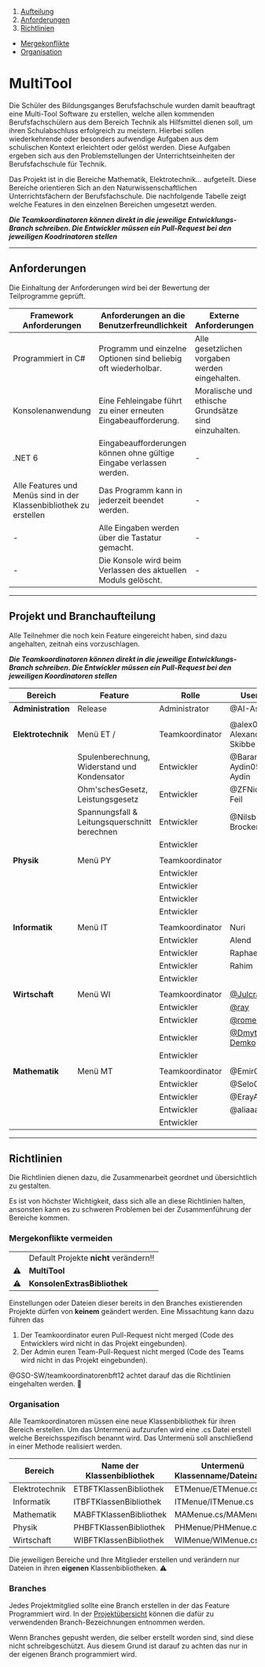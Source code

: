 1. [Aufteilung](#projekt-und-branchaufteilung)
2. [Anforderungen](#anforderungen)
3. [Richtlinien](#richtlinien)  
- [Mergekonflikte](#mergekonflikte-vermeiden)  
- [Organisation](#organisation)  


# MultiTool
Die Schüler des Bildungsganges Berufsfachschule wurden damit beauftragt eine Multi-Tool Software zu erstellen, welche allen kommenden Berufsfachschülern aus dem Bereich Technik als Hilfsmittel dienen soll, um ihren Schulabschluss erfolgreich zu meistern. Hierbei sollen wiederkehrende oder besonders aufwendige Aufgaben aus dem schulischen Kontext erleichtert oder gelöst werden. Diese Aufgaben ergeben sich aus den Problemstellungen der Unterrichtseinheiten der Berufsfachschule für Technik. 

Das Projekt ist in die Bereiche Mathematik, Elektrotechnik… aufgeteilt. Diese Bereiche orientieren Sich an den Naturwissenschaftlichen Unterrichtsfächern der Berufsfachschule. Die nachfolgende Tabelle zeigt welche Features in den einzelnen Bereichen umgesetzt werden.


***Die Teamkoordinatoren können direkt in die jeweilige Entwicklungs-Branch schreiben. Die Entwickler müssen ein Pull-Request bei den jeweiligen Koodrinatoren stellen*** 

---

## Anforderungen

Die Einhaltung der Anforderungen wird bei der Bewertung der Teilprogramme geprüft.

|Framework Anforderungen | Anforderungen an die Benutzerfreundlichkeit| Externe Anforderungen|
|----------|----------|----------|
|Programmiert in C#|Programm und einzelne Optionen sind beliebig oft wiederholbar.|Alle gesetzlichen vorgaben werden eingehalten.|
|Konsolenanwendung|Eine Fehleingabe führt zu einer erneuten Eingabeaufforderung.|Moralische und ethische Grundsätze sind einzuhalten.|
|.NET 6 |Eingabeaufforderungen können ohne gültige Eingabe verlassen werden. |-|
|Alle Features und Menüs sind in der Klassenbibliothek zu erstellen|Das Programm kann in jederzeit beendet werden.|-|
|-|Alle Eingaben werden über die Tastatur gemacht.|-|
|-|Die Konsole wird beim Verlassen des aktuellen Moduls gelöscht.|-|

---

## Projekt und Branchaufteilung

Alle Teilnehmer die noch kein Feature eingereicht haben, sind dazu angehalten, zeitnah eins vorzuschlagen. 

***Die Teamkoordinatoren können direkt in die jeweilige Entwicklungs-Branch schreiben. Die Entwickler müssen ein Pull-Request bei den jeweiligen Koordinatoren stellen*** 

| Bereich     	    | Feature 	|Rolle		        |Username	|Branch		             |
| --------------- 	| -------- 	|------		        |--------	|-----------	         |
|**Administration**	|Release    |Administrator		|@AI-Assistant|Release, main         |
|		                |	          |		              |      		|		                   |		
|**Elektrotechnik**	|Menü ET /    |Teamkoordinator  |@alex030406 Alexander Skibbe         |ETEntwicklung,Feature1|
|                   |Spulenberechnung, Widerstand und Kondensator           |Entwickler       |@Baran-Aydin05 Baran Aydin         |Feature2              |
|                   |Ohm'schesGesetz, Leistungsgesetz          |Entwickler       |@ZFNico Nico Feil         |Feature3              |
|                   |Spannungsfall & Leitungsquerschnitt berechnen |Entwickler       |@Nilsbrocki Nils Brockert        |Feature4              |
|                   |           |Entwickler       |         |Feature5              |
|		                |	          |              		|		      |		                   |		
|**Physik**	        |Menü PY 	  |Teamkoordinator  |         |PHEntwicklung	,Feature6|
|		                |           |Entwickler	      |         |Feature7              |		
|		                |	          |Entwickler	      |         |Feature8              |
|		                |           |Entwickler	      |         |Feature9              |
|		                |           |Entwickler       |         |Feature10             |		
|		                |	          |                 |         |                      |				
|**Informatik**	    |Menü IT    |Teamkoordinator  | Nuri    |ITEntwicklung,Feature11|				
|		                |	          |Entwickler       |	Alend	  |Feature12             |		
|		                |	          |Entwickler       | Raphael |Feature13             |	
|		                |	          |Entwickler       | Rahim   |Feature14             |			
|		                |	          |Entwickler       |         |Feature15             |			
|		                |	          |	                |		      |		                   |
|**Wirtschaft**	    |Menü WI    |Teamkoordinator  |<a href="https://github.com/Julcraftlp">@Julcraftlp</a>|WIEntwicklung,Feature16|				
|		                |           |Entwickler       |<a href="https://github.com/murii74">@ray</a>|Feature17             |		
|		                |	          |Entwickler       |<a href="https://github.com/romeohodeifa">@romeohodaifa</a>|Feature18             |		
|		                |	          |Entwickler       |<a href="https://github.com/demkodim">@Dmytro Demko</a>|Feature19             |
|		                |	          |Entwickler       |	        |Feature20             |	
|		                |	          |	              	|		      |                   	 |					
|**Mathematik**	    |Menü MT    |Teamkoordinator  | @EmirCGN        |MAEntwicklung,Feature21|				
|		                |           |Entwickler       | @Selo05        |Feature22             |		
|		                |           |Entwickler       | @ErayAlish        |Feature23             |		
|		                |           |Entwickler       | @aliaaalmustafa 	      |Feature24             |
|		                |           |Entwickler	      |       	|Feature25             |


---

## Richtlinien

Die Richtlinien dienen dazu, die Zusammenarbeit geordnet und übersichtlich zu gestalten. 

Es ist von höchster Wichtigkeit, dass sich alle an diese Richtlinien halten, ansonsten kann es zu schweren Problemen bei der Zusammenführung der Bereiche kommen. 

### Mergekonflikte vermeiden

|||
| ----------- 	| ----------- 	|
|  | Default Projekte **nicht** verändern!!|
| ⚠️ |**MultiTool** |
| ⚠️  |**KonsolenExtrasBibliothek**  |

Einstellungen oder Dateien dieser bereits in den Branches existierenden Projekte dürfen von **keinem** geändert werden. Eine Missachtung kann dazu führen das 

1. Der Teamkoordinator euren Pull-Request nicht merged (Code des Entwicklers wird nicht in das Projekt eingebunden).
2. Der Admin euren Team-Pull-Request nicht merged (Code des Teams wird nicht in das Projekt eingebunden).

@GSO-SW/teamkoordinatorenbft12  achtet darauf das die Richtlinien eingehalten werden. 🦅 


### Organisation

Alle Teamkoordinatoren müssen eine neue Klassenbibliothek für ihren Bereich erstellen. Um das Untermenü aufzurufen wird eine .cs Datei erstell welche Bereichsspezifisch benannt wird. Das Untermenü soll anschließend in einer Methode realisiert werden. 

|Bereich|Name der Klassenbibliothek|Untermenü Klassenname/Dateiname|Methodenbezeichnung|
| ----------- 	| ----------- 	| ----------- 	| ----------- 	|
| Elektrotechnik | ETBFTKlassenBibliothek|ETMenue/ETMenue.cs|ETSubMenue|
| Informatik|ITBFTKlassenBibliothek |ITMenue/ITMenue.cs|ITSubMenue|
| Mathematik  |MABFTKlassenBibliothek |MAMenue.cs/MAMenue|MASubMenue|
|Physik|PHBFTKlassenBibliothek|PHMenue/PHMenue.cs|PHSubMenue|
|Wirtschaft|WIBFTKlassenBibliothek|WIMenue/WIMenue.cs|WISubMenue|

Die jeweiligen Bereiche und Ihre Mitglieder erstellen und verändern nur Dateien in ihren **eigenen** Klassenbibliotheken. ⚠️ 

### Branches

Jedes Projektmitglied sollte eine Branch erstellen in der das Feature Programmiert wird. In der [Projektübersicht](#projekt-und-branchaufteilung) können die dafür zu verwendenden Branch-Bezeichnungen entnommen werden. 

Wenn Branches gepusht werden, die selber erstellt worden sind, sind diese nicht schreibgeschützt. Aus diesem Grund ist darauf zu achten das nur in der eigenen Branch programmiert wird.
